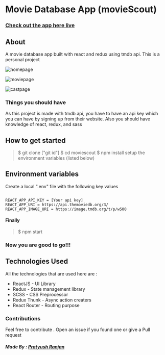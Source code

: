 # Movie Database App (movieScout)

### [Check out the app here live](https://moviescout.netlify.app)

## About

A movie database app built with react and redux using tmdb api. This is a personal project

![homepage](./image/image-1.jpg)

![moviepage](./image/image-2.jpg)

![castpage](./image/image-3.jpg)

### Things you should have

As this project is made with tmdb api, you have to have an api key which you can have by signing up from their website. Also you should have knowledge of react, redux, and sass

## How to get started

> $ git clone ["git id"]
> $ cd moviescout
> $ npm install
> setup the environment variables (listed below)

## Environment variables

Create a local ".env" file with the following key values

```

REACT_APP_API_KEY = [Your api key]
REACT_APP_URI = https://api.themoviedb.org/3/
REACT_APP_IMAGE_URI = https://image.tmdb.org/t/p/w500

```

#### Finally

> $ npm start

### Now you are good to go!!!

## Technologies Used

All the technologies that are used here are :

-  ReactJS - UI Library
-  Redux - State management library
-  SCSS - CSS Preprocessor
-  Redux Thunk - Async action creaters
-  React Router - Routing purpose

### Contributions

Feel free to contribute . Open an issue if you found one or give a Pull request

##### Made By : [Pratyush Ranjan](pratyushranjan.in)
